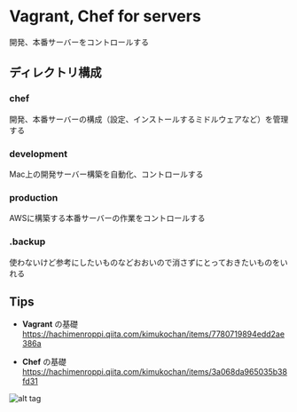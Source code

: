 # Vagrant, Chef for servers

開発、本番サーバーをコントロールする


## ディレクトリ構成


### chef
開発、本番サーバーの構成（設定、インストールするミドルウェアなど）を管理する


### development
Mac上の開発サーバー構築を自動化、コントロールする

### production
AWSに構築する本番サーバーの作業をコントロールする

### .backup
使わないけど参考にしたいものなどおおいので消さずにとっておきたいものをいれる



## Tips

* **Vagrant** の基礎
https://hachimenroppi.qiita.com/kimukochan/items/7780719894edd2ae386a

* **Chef** の基礎
https://hachimenroppi.qiita.com/kimukochan/items/3a068da965035b38fd31


![alt tag](http://url/to/img.png)
